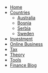 <ul id="MenuV">
	<li><a href="/">Home</a></li>
	<li><a href="countries.html">Countries</a>
	<ul>
		<li><a href="aus_finance.html">Australia</a></li>
		<li><a href="ba_finance.html">Bosnia</a></li>
		<li><a href="sr_finance.html">Serbia</a></li>
		<li><a href="swe_finance.html">Sweden</a></li>
	</ul>
	</li>
	<li><a href="investment.html">Investment</a></li>
	<li><a href="online_business.html">Online Business</a></li>
	<li><a href="tax.html">Tax</a></li>
	<li><a href="theory.html">Theory</a></li>
	<li><a href="tools.html">Tools</a></li>
	<li><a href="http://alensfinance.blogspot.com/">Finance Blog</a></li>
</ul>
